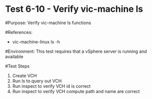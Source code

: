 Test 6-10 - Verify vic-machine ls
=======

#Purpose:
Verify vic-machine ls functions

#References:
* vic-machine-linux ls -h

#Environment:
This test requires that a vSphere server is running and available

#Test Steps
1. Create VCH
3. Run ls to query out VCH
4. Run inspect to verify VCH id is correct
5. Run inspect to verify VCH compute path and name are correct

